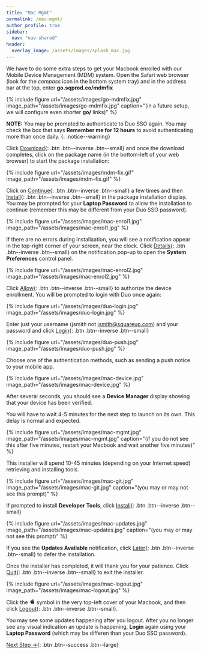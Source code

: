 ```yaml
---
title: "Mac Mgmt"
permalink: /mac-mgmt/
author_profile: true
sidebar:
  nav: "nav-shared"
header:
  overlay_image: /assets/images/splash_mac.jpg
---
```


We have to do some extra steps to get your Macbook enrolled with our Mobile Device Management (MDM) system. Open the Safari web browser (look for the _compass_ icon in the bottom system tray) and in the address bar at the top, enter __go.sqprod.co/mdmfix__ 

{% include figure url="/assets/images/go-mdmfix.jpg" image_path="/assets/images/go-mdmfix.jpg" caption="(in a future setup, we will configure even shorter __go/__ links)" %}

__NOTE:__ You may be prompted to authenticate to Duo SSO again. You may check the box that says __Remember me for 12 hours__ to avoid authenticating more than once daily.
{: .notice--warning}

Click [Download](#mdmfix){: .btn .btn--inverse .btn--small} and once the download completes, click on the package name (in the bottom-left of your web browser) to start the package installation:

<a name="mdmfix"></a> 
{% include figure url="/assets/images/mdm-fix.gif" image_path="/assets/images/mdm-fix.gif"  %}

Click on [Continue](#enrol){: .btn .btn--inverse .btn--small} a few times and then [Install](#enrol1){: .btn .btn--inverse .btn--small} in the package installation display. You may be prompted for your __Laptop Password__ to allow the installation to continue (remember this may be different from your Duo SSO password). 

<a name="enrol1"></a> 
{% include figure url="/assets/images/mac-enrol1.jpg" image_path="/assets/images/mac-enrol1.jpg"  %}

If there are no errors during installaation, you will see a notification appear in the top-right corner of your screen, near the clock. Click [Details](#enrol2){: .btn .btn--inverse .btn--small} on the notification pop-up to open the __System Preferences__ control panel. 

<a name="enrol2"></a> 
{% include figure url="/assets/images/mac-enrol2.jpg" image_path="/assets/images/mac-enrol2.jpg"  %}

Click [Allow](#duo){: .btn .btn--inverse .btn--small} to authorize the device enrollment. You will be prompted to login with Duo once again:

<a name="duo"></a> 
{% include figure url="/assets/images/duo-login.jpg" image_path="/assets/images/duo-login.jpg" %}

Enter just your username (jsmith not jsmith@squareup.com) and your password and click [Login](#push){: .btn .btn--inverse .btn--small}

<a name="push"></a> 
{% include figure url="/assets/images/duo-push.jpg" image_path="/assets/images/duo-push.jpg"  %}

Choose one of the authentication methods, such as sending a push notice to your mobile app. 

{% include figure url="/assets/images/mac-device.jpg" image_path="/assets/images/mac-device.jpg" %}

After several seconds, you should see a __Device Manager__ display showing that your device has been verified. 

You will have to wait 4-5 minutes for the next step to launch on its own. This delay is normal and expected. 

{% include figure url="/assets/images/mac-mgmt.jpg" image_path="/assets/images/mac-mgmt.jpg" caption="(if you do not see this after five minutes, restart your Macbook and wait another five minutes)" %}

This installer will spend 10-45 minutes (depending on your Internet speed) retrieving and installing tools.

{% include figure url="/assets/images/mac-git.jpg" image_path="/assets/images/mac-git.jpg" caption="(you may or may not see this prompt)" %}

If prompted to install __Developer Tools__, click [Install](#updates){: .btn .btn--inverse .btn--small}

<a name="updates"></a> 
{% include figure url="/assets/images/mac-updates.jpg" image_path="/assets/images/mac-updates.jpg" caption="(you may or may not see this prompt)" %}

If you see the __Updates Available__ notification, click [Later](#installer){: .btn .btn--inverse .btn--small} to defer the installation.

<a name="installer"></a> 
Once the installer has completed, it will thank you for your patience. Click [Quit](#logout){: .btn .btn--inverse .btn--small} to exit the installer.

<a name="logout"></a> 
{% include figure url="/assets/images/mac-logout.jpg" image_path="/assets/images/mac-logout.jpg"  %}

Click the <img src='/assets/images/apple.png' width='15' height='15'> symbol in the very top-left cover of your Macbook, and then click [Logout](#login){: .btn .btn--inverse .btn--small}.

<a name="login"></a> 
You may see some updates happening after you logout. After you no longer see any visual indication an update is happening, __Login__ again using your __Laptop Password__ (which may be differen than your Duo SSO password).


[Next Step &rarr;](/mac-chrome){: .btn .btn--success .btn--large}
